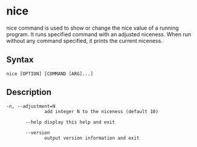 # nice
nice command is used to show or change the nice value of a running program. It runs specified command with an adjusted niceness. When run without any command specified, it prints the current niceness.

## Syntax
`nice [OPTION] [COMMAND [ARG]...]`

## Description
```
-n, --adjustment=N
              add integer N to the niceness (default 10)

       --help display this help and exit

       --version
              output version information and exit
```
